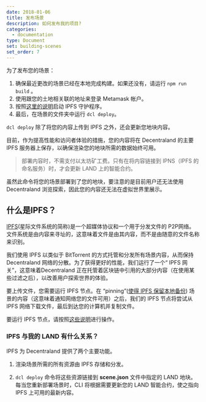```yaml
---
date: 2018-01-06
title: 发布场景
description: 如何发布我的项目?
categories:
  - documentation
type: Document
set: building-scenes
set_order: 7
---
```


为了发布您的场景：

1. 确保最近更改的场景已经在本地完成构建。如果还没有，请运行 `npm run build` 。
2. 使用跟您的土地相关联的地址来登录 Metamask 帐户。
3. 按照[这里的说明](https://ipfs.io/docs/getting-started/)启动 IPFS 守护程序。
4. 最后，在场景的文件夹中运行 `dcl deploy`。

`dcl deploy` 除了将您的内容上传到 IPFS 之外，还会更新您地块内容。

目前，作为提高性能和访问者体验的措施，您的内容将在 Decentraland 的主要 IPFS 服务器上保存，以确保渲染您的地块所需的数据始终可用。

> 部署内容时，不需支付以太坊矿工费。只有在将内容链接到 IPNS（IPFS 的命名服务）时，才会更新 LAND 上的智能合约。

虽然此命令将您的场景部署到了您的地块，要注意的是目前用户还无法使用 Decentraland 浏览探索，因此您的内容还无法在虚拟世界里展示。

## 什么是IPFS？

[IPFS](https://ipfs.io/)(星际文件系统的简称)是一个超媒体协议和一个用于分发文件的 P2P网络。文件系统是由内容来寻址的，这意味着文件是由其内容，而不是由随意的文件名称来识别。

我们使用 IPFS 以类似于 BitTorrent 的方式托管和分发所有场景内容，从而保持Decentraland 网络的分散。为了获得更好的性能，我们运行了一个“ IPFS 网关”，这意味着Decentraland 正在托管着区块链中引用的大部分内容（在使用某些过滤之后），以改善用户探索世界的体验。

要上传文件，您需要运行 IPFS 节点。在 “pinning”([使得 IPFS 保留本地备份](https://ipfs.io/ipfs/QmNZiPk974vDsPmQii3YbrMKfi12KTSNM7XMiYyiea4VYZ/example#/ipfs/QmRFTtbyEp3UaT67ByYW299Suw7HKKnWK6NJMdNFzDjYdX/pinning/readme.md)) 场景的内容（这意味着通知网络您的文件可用）之后，我们的 IPFS 节点将尝试从 IPFS 网络下载文件，最后到达您的计算机并复制文件。

要运行 IPFS 节点，请按照[这些说明](https://ipfs.io/docs/getting-started/)进行操作。

### IPFS 与我的 LAND 有什么关系？

IPFS 为 Decentraland 提供了两个主要功能。

1. 渲染场景所需的所有资源由 IPFS 存储和分发。

2. `dcl deploy` 命令将这些资源链接到 **scene.json** 文件中指定的 LAND 地块。每当您重新部署场景时，CLI 将根据需要更新您的 LAND 智能合约，使之指向 IPFS 上可用的最新内容。
